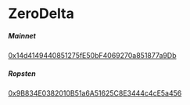 # ZeroDelta

##### Mainnet

[0x14d4149440851275fE50bF4069270a851877a9Db](https://etherscan.io/address/0x14d4149440851275fE50bF4069270a851877a9Db#code)

##### Ropsten

[0x9B834E0382010B51a6A51625C8E3444c4cE5a456](https://ropsten.etherscan.io/address/0x9B834E0382010B51a6A51625C8E3444c4cE5a456#code)
